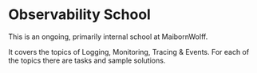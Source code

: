 # Observability School

This is an ongoing, primarily internal school at MaibornWolff.

It covers the topics of Logging, Monitoring, Tracing & Events. For each of the topics there are tasks and sample solutions.